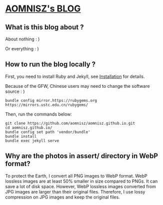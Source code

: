 # [AOMNISZ's BLOG](https://aomnisz.github.io/)

## What is this blog about ?

About nothing : )

Or everything : )

## How to run the blog locally ?

First, you need to install Ruby and Jekyll, see [Installation](https://jekyllrb.com/docs/installation/) for details.

Because of the GFW, Chinese users may need to change the software source : )

```
bundle config mirror.https://rubygems.org https://mirrors.ustc.edu.cn/rubygems/
```

Then, run the commands below:

```
git clone https://github.com/aomnisz/aomnisz.github.io.git
cd aomnisz.github.io/
bundle config set path 'vendor/bundle'
bundle install
bundle exec jekyll serve
```

## Why are the photos in assert/ directory in WebP format?

To protect the Earth, I convert all PNG images to WebP format. WebP lossless images are at least 50% smaller in size compared to PNGs. It can save a lot of disk space. However, WebP lossless images converted from JPG images are larger than their original files. Therefore, I use lossy compression on JPG images and keep the original files.
